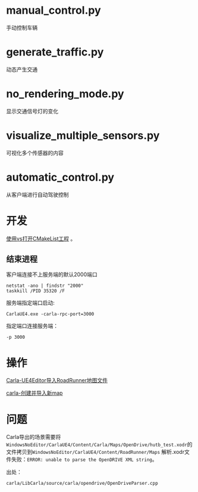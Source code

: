 # manual_control.py
手动控制车辆

# generate_traffic.py
动态产生交通

# no_rendering_mode.py
显示交通信号灯的变化

# visualize_multiple_sensors.py 
可视化多个传感器的内容

# automatic_control.py 
从客户端进行自动驾驶控制



# 开发

[使用vs打开CMakeList工程](https://zhuanlan.zhihu.com/p/58353524) 。

## 结束进程

客户端连接不上服务端的默认2000端口
```shell
netstat -ano | findstr "2000"
taskkill /PID 35320 /F
```


服务端指定端口启动:
```shell
CarlaUE4.exe -carla-rpc-port=3000
```
指定端口连接服务端：
```shell
-p 3000
```


# 操作

[Carla-UE4Editor导入RoadRunner地图文件](https://blog.csdn.net/DSK_981029/article/details/124851184)


[carla-创建并导入新map](https://www.jianshu.com/p/69f945188dbb)


# 问题
Carla导出的场景需要将`WindowsNoEditor/CarlaUE4/Content/Carla/Maps/OpenDrive/hutb_test.xodr`的文件拷贝到`WindowsNoEditor/CarlaUE4/Content/RoadRunner/Maps`
解析.xodr文件失败：`ERROR: unable to parse the OpenDRIVE XML string`。

出处：
```shell
carla/LibCarla/source/carla/opendrive/OpenDriveParser.cpp
```
